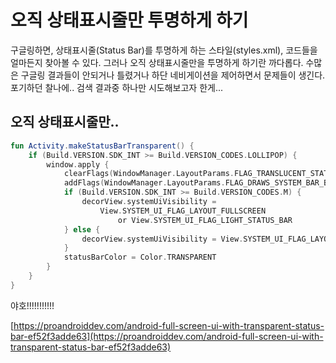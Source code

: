 # 오직 상태표시줄만 투명하게 하기

구글링하면, 상태표시줄(Status Bar)를 투명하게 하는 스타일(styles.xml), 코드들을 얼마든지 찾아볼 수 있다. 그러나 오직 상태표시줄만을 투명하게 하기란 까다롭다. 수많은 구글링 결과들이 안되거나 틀렸거나 하단 네비게이션을 제어하면서 문제들이 생긴다. 포기하던 찰나에.. 검색 결과중 하나만 시도해보고자 한게... 

## 오직 상태표시줄만..

```kotlin
fun Activity.makeStatusBarTransparent() {
    if (Build.VERSION.SDK_INT >= Build.VERSION_CODES.LOLLIPOP) {
        window.apply {
            clearFlags(WindowManager.LayoutParams.FLAG_TRANSLUCENT_STATUS)
            addFlags(WindowManager.LayoutParams.FLAG_DRAWS_SYSTEM_BAR_BACKGROUNDS)
            if (Build.VERSION.SDK_INT >= Build.VERSION_CODES.M) {
                decorView.systemUiVisibility =
                    View.SYSTEM_UI_FLAG_LAYOUT_FULLSCREEN 
                        or View.SYSTEM_UI_FLAG_LIGHT_STATUS_BAR
            } else {
                decorView.systemUiVisibility = View.SYSTEM_UI_FLAG_LAYOUT_FULLSCREEN
            }
            statusBarColor = Color.TRANSPARENT
        }
    }
}
```

야호!!!!!!!!!!!

[https://proandroiddev.com/android-full-screen-ui-with-transparent-status-bar-ef52f3adde63](https://proandroiddev.com/android-full-screen-ui-with-transparent-status-bar-ef52f3adde63)